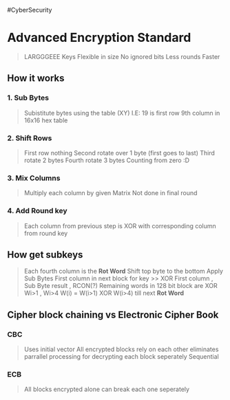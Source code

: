 #CyberSecurity

# Advanced Encryption Standard
> LARGGGEEE Keys
> Flexible in size
> No ignored bits
> Less rounds
> Faster
## How it works
### 1. Sub Bytes
> Subistitute bytes  using the table (XY) I.E: 19 is first row 9th column in 16x16 hex table
### 2. Shift Rows
> First row nothing
> Second rotate over 1 byte (first goes to last)
> Third rotate 2 bytes 
> Fourth rotate 3 bytes
> Counting from zero :D 

### 3. Mix Columns
> Multiply each column by given Matrix
> Not done in final round

### 4. Add Round key
> Each column from previous step is XOR with corresponding column from round key

## How get subkeys
> Each fourth column is the **Rot Word**
> Shift top byte to the bottom 
> Apply Sub  Bytes 
> First column in next block for key >> XOR First column , Sub Byte result , RCON(?)
> Remaining words in 128 bit block are XOR Wi>1 , Wi>4
> W(i) = W(i>1) XOR W(i>4) till next **Rot Word**

## Cipher block chaining vs Electronic Cipher Book
### CBC
> Uses initial vector
> All encrypted blocks rely on each other
> eliminates parrallel processing for decrypting each block seperately 
> Sequential

### ECB 
> All blocks encrypted alone
> can break each one seperately 
